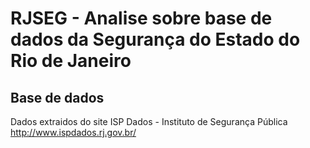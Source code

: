 # RJSEG - Analise sobre base de dados da Segurança do Estado do Rio de Janeiro

## Base de dados
Dados extraidos do site ISP Dados - Instituto de Segurança Pública
http://www.ispdados.rj.gov.br/
